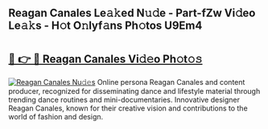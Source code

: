 ## Reagan Canales Le𝚊𝚔ed N𝚞𝚍e - Part-fZw Vi𝚍eo Le𝚊𝚔s - H𝚘t O𝚗lyf𝚊ns Ph𝚘tos U9Em4

# <h2><a href="http://hf0z83.feru.top/?c=Reagan+Canales">🔗 👉 🔴 Reagan Canales Vi𝚍𝚎o Ph𝚘t𝚘𝚜</a></h2>

[![Reagan Canales Nu𝚍𝚎s](https://i.imgur.com/0TWrTi3.gif)](http://hf0z83.feru.top/?c=Reagan+Canales)
Online persona Reagan Canales and content producer, recognized for disseminating dance and lifestyle material through trending dance routines and mini-documentaries. Innovative designer Reagan Canales, known for their creative vision and contributions to the world of fashion and design. 
